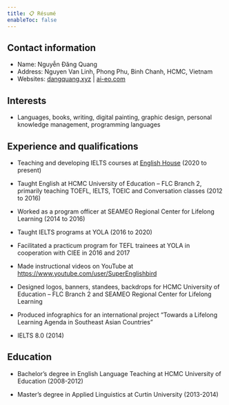 ```yaml
---
title: 📋 Résumé
enableToc: false
---
```


## Contact information

- Name: Nguyễn Đăng Quang
- Address: Nguyen Van Linh, Phong Phu, Binh Chanh, HCMC, Vietnam
- Websites: [dangquang.xyz](https://dangquang.xyz) | [ai-eo.com](https://ai-eo.com)

## Interests

- Languages, books, writing, digital painting, graphic design, personal knowledge management, programming languages

## Experience and qualifications

- Teaching and developing IELTS courses at [English House](https://ehc.edu.vn/) (2020 to present)

- Taught English at HCMC University of Education – FLC Branch 2, primarily teaching TOEFL, IELTS, TOEIC and Conversation classes (2012 to 2016)

- Worked as a program officer at SEAMEO Regional Center for Lifelong Learning (2014 to 2016)

- Taught IELTS programs at YOLA (2016 to 2020)

- Facilitated a practicum program for TEFL trainees at YOLA in cooperation with CIEE in 2016 and 2017

- Made instructional videos on YouTube at https://www.youtube.com/user/SuperEnglishbird

- Designed logos, banners, standees, backdrops for HCMC University of Education – FLC Branch 2 and SEAMEO Regional Center for Lifelong Learning

- Produced infographics for an international project “Towards a Lifelong Learning Agenda in Southeast Asian Countries”

- IELTS 8.0 (2014)

## Education

- Bachelor’s degree in English Language Teaching at HCMC University of Education (2008-2012)

- Master’s degree in Applied Linguistics at Curtin University (2013-2014)

